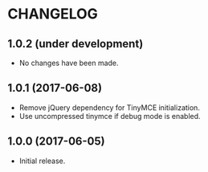 CHANGELOG
=========

1.0.2 (under development)
-------------------------

- No changes have been made.


1.0.1 (2017-06-08)
------------------

- Remove jQuery dependency for TinyMCE initialization.
- Use uncompressed tinymce if debug mode is enabled.


1.0.0 (2017-06-05)
------------------

- Initial release.
